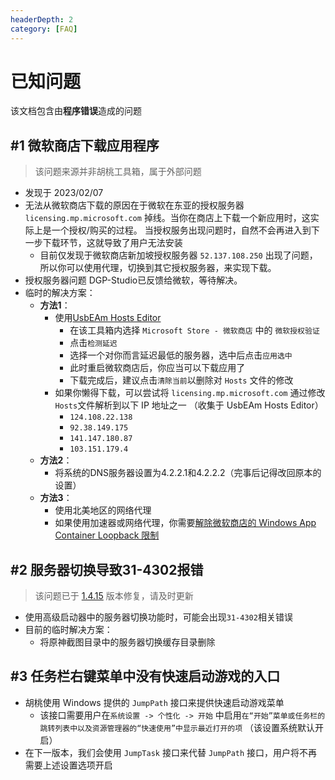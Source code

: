 ```yaml
---
headerDepth: 2
category: [FAQ]
---
```

# 已知问题
该文档包含由**程序错误**造成的问题

## #1 微软商店下载应用程序
> 该问题来源并非胡桃工具箱，属于外部问题

- 发现于 2023/02/07 
- 无法从微软商店下载的原因在于微软在东亚的授权服务器 `licensing.mp.microsoft.com` 掉线。当你在商店上下载一个新应用时，这实际上是一个授权/购买的过程。
当授权服务出现问题时，自然不会再进入到下一步下载环节，这就导致了用户无法安装
  - 目前仅发现于微软商店新加坡授权服务器 `52.137.108.250` 出现了问题，所以你可以使用代理，切换到其它授权服务器，来实现下载。
- 授权服务器问题 DGP-Studio已反馈给微软，等待解决。
- 临时的解决方案：
  - **方法1**：
    - 使用[UsbEAm Hosts Editor](https://www.dogfight360.com/blog/475/)
      - 在该工具箱内选择 `Microsoft Store - 微软商店` 中的 `微软授权验证`
      - 点击`检测延迟`
      - 选择一个对你而言延迟最低的服务器，选中后点击`应用选中`
      - 此时重启微软商店后，你应当可以下载应用了
      - 下载完成后，建议点击`清除当前`以删除对 `Hosts` 文件的修改
    - 如果你懒得下载，可以尝试将 `licensing.mp.microsoft.com` 通过修改 `Hosts`文件解析到以下 IP 地址之一 （收集于 UsbEAm Hosts Editor）
      - `124.108.22.138`
      - `92.38.149.175`
      - `141.147.180.87`
      - `103.151.179.4`
  - **方法2**：
    - 将系统的DNS服务器设置为4.2.2.1和4.2.2.2（完事后记得改回原本的设置）
  - **方法3**：
    - 使用北美地区的网络代理
    - 如果使用加速器或网络代理，你需要[解除微软商店的 Windows App Container Loopback 限制](HttpRequestException.md)


## #2 服务器切换导致31-4302报错
> 该问题已于 [1.4.15](/statements/update-log.html#1-4-15) 版本修复，请及时更新
- 使用高级启动器中的服务器切换功能时，可能会出现`31-4302`相关错误
- 目前的临时解决方案：
  - 将原神截图目录中的服务器切换缓存目录删除

## #3 任务栏右键菜单中没有快速启动游戏的入口
- 胡桃使用 Windows 提供的 `JumpPath` 接口来提供快速启动游戏菜单
  - 该接口需要用户在`系统设置 -> 个性化 -> 开始` 中启用`在“开始”菜单或任务栏的跳转列表中以及资源管理器的“快速使用”中显示最近打开的项` （该设置系统默认开启）
- 在下一版本，我们会使用 `JumpTask` 接口来代替 `JumpPath` 接口，用户将不再需要上述设置选项开启
